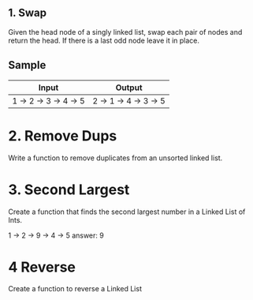 
## 1. Swap

Given the head node of a singly linked list, swap each pair of nodes and return the head. If there is a last odd node leave it in place.


## Sample

| Input | Output |
| --- | --- |
| 1 -> 2 -> 3 -> 4 -> 5 | 2 -> 1 -> 4 -> 3 -> 5 |




# 2. Remove Dups

Write a function to remove duplicates from an unsorted linked list. 


# 3. Second Largest

Create a function that finds the second largest number in a Linked List of Ints.

1 -> 2 -> 9 -> 4 -> 5    answer: 9


# 4 Reverse

Create a function to reverse a Linked List
